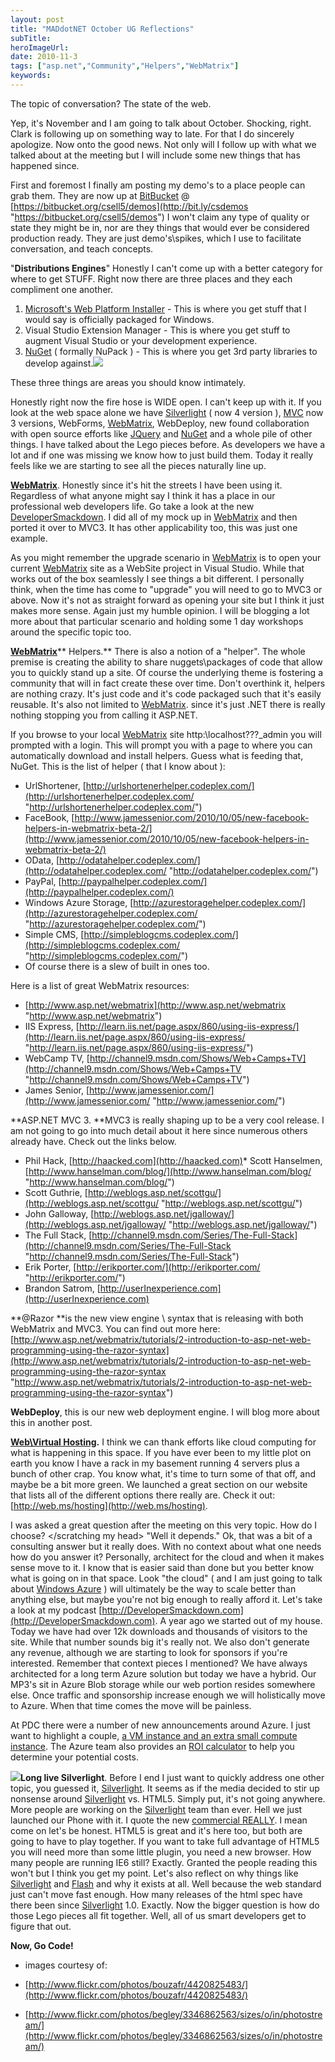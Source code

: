 ```yaml
---
layout: post 
title: "MADdotNET October UG Reflections"
subTitle: 
heroImageUrl: 
date: 2010-11-3
tags: ["asp.net","Community","Helpers","WebMatrix"]
keywords: 
---
```


The topic of conversation?  The state of the web.

Yep, it's November and I am going to talk about October. Shocking, right.  Clark is following up on something way to late. For that I do sincerely apologize.  Now onto the good news.  Not only will I follow up with what we talked about at the meeting but I will include some new things that has happened since.

First and foremost I finally am posting my demo's to a place people can grab them. They are now up at [BitBucket](http://bitbucket.org) @ [https://bitbucket.org/csell5/demos](http://bit.ly/csdemos "https://bitbucket.org/csell5/demos") I won't claim any type of quality or state they might be in, nor are they things that would ever be considered production ready. They are just demo's\spikes, which I use to facilitate conversation, and teach concepts.

"**Distributions Engines**" Honestly I can't come up with a better category for where to get STUFF.  Right now there are three places and they each compliment one another.

1.  [Microsoft's Web Platform Installer](http://www.microsoft.com/web/getstarted/) - This is where you get stuff that I would say is officially packaged for Windows.
2.  Visual Studio Extension Manager - This is where you get stuff to augment Visual Studio or your development experience.
3.  [NuGet](http://nuget.codeplex.com/) ( formally NuPack ) - This is where you get 3rd party libraries to develop against.[![](4420825483_7faeb18815_m.jpg)](http://asp.net/webmatrix)  

These three things are areas you should know intimately.

Honestly right now the fire hose is WIDE open.  I can't keep up with it.  If you look at the web space alone we have [Silverlight](http://silverlight.net) ( now 4 version ), [MVC](http://asp.net/mvc) now 3 versions, WebForms, [WebMatrix](http://asp.net/webmatrix), WebDeploy, new found collaboration with open source efforts like [JQuery](http://jquery.com) and [NuGet](http://nuget.codeplex.com) and a whole pile of other things. I have talked about the Lego pieces before. As developers we have a lot and if one was missing we know how to just build them.  Today it really feels like we are starting to see all the pieces naturally line up.

[**WebMatrix**](http://asp.net/webmatrix). Honestly since it's hit the streets I have been using it. Regardless of what anyone might say I think it has a place in our professional web developers life.  Go take a look at the new [DeveloperSmackdown](http://developersmackdown.com/).  I did all of my mock up in [WebMatrix](http://asp.net/webmatrix) and then ported it over to MVC3\. It has other applicability too, this was just one example.

As you might remember the upgrade scenario in [WebMatrix](http://asp.net/webmatrix) is to open your current [WebMatrix](http://asp.net/webmatrix) site as a WebSite project in Visual Studio.  While that works out of the box seamlessly I see things a bit different.  I personally think, when the time has come to "upgrade" you will need to go to MVC3 or above.  Now it's not as straight forward as opening your site but I think it just makes more sense.  Again just my humble opinion.  I will be blogging a lot more about that particular scenario and holding some 1 day workshops around the specific topic too.

[**WebMatrix**](http://asp.net/webmatrix)** Helpers.** There is also a notion of a "helper".  The whole premise is creating the ability to share nuggets\packages of code that allow you to quickly stand up a site.  Of course the underlying theme is fostering a community that will in fact create these over time.  Don't overthink it, helpers are nothing crazy. It's just code and it's code packaged such that it's easily reusable.  It's also not limited to [WebMatrix](http://asp.net/webmatrix). since it's just .NET there is really nothing stopping you from calling it ASP.NET.

If you browse to your local [WebMatrix](http://asp.net/webmatrix) site http:\\localhost\???\_admin you will prompted with a login. This will prompt you with a page to where you can automatically download and install helpers. Guess what is feeding that, NuGet. This is the list of helper ( that I know about ):

*   UrlShortener, [http://urlshortenerhelper.codeplex.com/](http://urlshortenerhelper.codeplex.com/ "http://urlshortenerhelper.codeplex.com/")
*   FaceBook, [http://www.jamessenior.com/2010/10/05/new-facebook-helpers-in-webmatrix-beta-2/](http://www.jamessenior.com/2010/10/05/new-facebook-helpers-in-webmatrix-beta-2/)
*   OData, [http://odatahelper.codeplex.com/](http://odatahelper.codeplex.com/ "http://odatahelper.codeplex.com/")
*   PayPal, [http://paypalhelper.codeplex.com/](http://paypalhelper.codeplex.com/)
*   Windows Azure Storage, [http://azurestoragehelper.codeplex.com/](http://azurestoragehelper.codeplex.com/ "http://azurestoragehelper.codeplex.com/")
*   Simple CMS, [http://simpleblogcms.codeplex.com/](http://simpleblogcms.codeplex.com/ "http://simpleblogcms.codeplex.com/")
*   Of course there is a slew of built in ones too.  

Here is a list of great WebMatrix resources:

*   [http://www.asp.net/webmatrix](http://www.asp.net/webmatrix "http://www.asp.net/webmatrix")
*   IIS Express, [http://learn.iis.net/page.aspx/860/using-iis-express/](http://learn.iis.net/page.aspx/860/using-iis-express/ "http://learn.iis.net/page.aspx/860/using-iis-express/")
*   WebCamp TV, [http://channel9.msdn.com/Shows/Web+Camps+TV](http://channel9.msdn.com/Shows/Web+Camps+TV "http://channel9.msdn.com/Shows/Web+Camps+TV")
*   James Senior, [http://www.jamessenior.com/](http://www.jamessenior.com/ "http://www.jamessenior.com/")  

**ASP.NET MVC 3.  **MVC3 is really shaping up to be a very cool release.  I am not going to go into much detail about it here since numerous others already have.  Check out the links below.

*   Phil Hack, [http://haacked.com](http://haacked.com)*   Scott Hanselmen, [http://www.hanselman.com/blog/](http://www.hanselman.com/blog/ "http://www.hanselman.com/blog/")
*   Scott Guthrie, [http://weblogs.asp.net/scottgu/](http://weblogs.asp.net/scottgu/ "http://weblogs.asp.net/scottgu/")
*   John Galloway, [http://weblogs.asp.net/jgalloway/](http://weblogs.asp.net/jgalloway/ "http://weblogs.asp.net/jgalloway/")
*   The Full Stack, [http://channel9.msdn.com/Series/The-Full-Stack](http://channel9.msdn.com/Series/The-Full-Stack "http://channel9.msdn.com/Series/The-Full-Stack")
*   Erik Porter, [http://erikporter.com/](http://erikporter.com/ "http://erikporter.com/")
*   Brandon Satrom, [http://userInexperience.com](http://userInexperience.com)  

**@Razor **is the new view engine \ syntax that is releasing with both WebMatrix and MVC3\. You can find out more here:[http://www.asp.net/webmatrix/tutorials/2-introduction-to-asp-net-web-programming-using-the-razor-syntax](http://www.asp.net/webmatrix/tutorials/2-introduction-to-asp-net-web-programming-using-the-razor-syntax "http://www.asp.net/webmatrix/tutorials/2-introduction-to-asp-net-web-programming-using-the-razor-syntax")

**WebDeploy**, this is our new web deployment engine. I will blog more about this in another post.

[**Web\Virtual Hosting**](http://www.microsoft.com/web/hosting/home)**.**  I think we can thank efforts like cloud computing for what is happening in this space.  If you have ever been to my little plot on earth you know I have a rack in my basement running 4 servers plus a bunch of other crap. You know what, it's time to turn some of that off, and maybe be a bit more green.  We launched a great section on our website that lists all of the different options there really are. Check it out: [http://web.ms/hosting](http://web.ms/hosting).

I was asked a great question after the meeting on this very topic. How do I choose? </scratching my head>  "Well it depends." Ok, that was a bit of a consulting answer but it really does.  With no context about what one needs how do you answer it? Personally, architect for the cloud and when it makes sense move to it.  I know that is easier said than done but you better know what is going on in that space.  Look "the cloud" ( and I am just going to talk about [Windows Azure](http://www.microsoft.com/windowsazure/) ) will ultimately be the way to scale better than anything else, but maybe you're not big enough to really afford it. Let's take a look at my podcast [http://DeveloperSmackdown.com](http://DeveloperSmackdown.com).  A year ago we started out of my house. Today we have had over 12k downloads and thousands of visitors to the site. While that number sounds big it's really not.  We also don't generate any revenue, although we are starting to look for sponsors if you're interested.  Remember that context pieces I mentioned?  We have always architected for a long term Azure solution but today we have a hybrid.  Our MP3's sit in Azure Blob storage while our web portion resides somewhere else.  Once traffic and sponsorship increase enough we will holistically move to Azure.  When that time comes the move will be painless.

At PDC there were a number of new announcements around Azure. I just want to highlight a couple, [a VM instance and an extra small compute instance](http://www.microsoft.com/windowsazure/compute/default.aspx). The Azure team also provides an [ROI calculator](http://www.microsoft.com/windowsazure/economics/default.aspx) to help you determine your potential costs.

**![](3346862563_e8016a1f90_o.jpg)Long live Silverlight**. Before I end I just want to quickly address one other topic, you guessed it, [Silverlight](http://silverlight.net).  It seems as if the media decided to stir up nonsense around [Silverlight](http://silverlight.net) vs. HTML5.  Simply put, it's not going anywhere.  More people are working on the [Silverlight](http://silverlight.net) team than ever. Hell we just launched our Phone with it. I quote the new [commercial REALLY](http://www.youtube.com/watch?v=EHlN21ebeak). I mean come on let's be honest.  HTML5 is great and it's here too, but both are going to have to play together. If you want to take full advantage of HTML5 you will need more than some little plugin, you need a new browser.  How many people are running IE6 still?  Exactly. Granted the people reading this won't but I think you get my point.  Let's also reflect on why things like [Silverlight](http://silverlight.net) and [Flash](http://en.wikipedia.org/wiki/Adobe_Flash) and why it exists at all. Well because the web standard just can't move fast enough.  How many releases of the html spec have there been since [Silverlight](http://silverlight.net) 1.0.  Exactly.  Now the bigger question is how do those Lego pieces all fit together. Well, all of us smart developers get to figure that out.

**Now, Go Code!**

* images courtesy of:

*   [http://www.flickr.com/photos/bouzafr/4420825483/](http://www.flickr.com/photos/bouzafr/4420825483/)
*   [http://www.flickr.com/photos/begley/3346862563/sizes/o/in/photostream/](http://www.flickr.com/photos/begley/3346862563/sizes/o/in/photostream/)